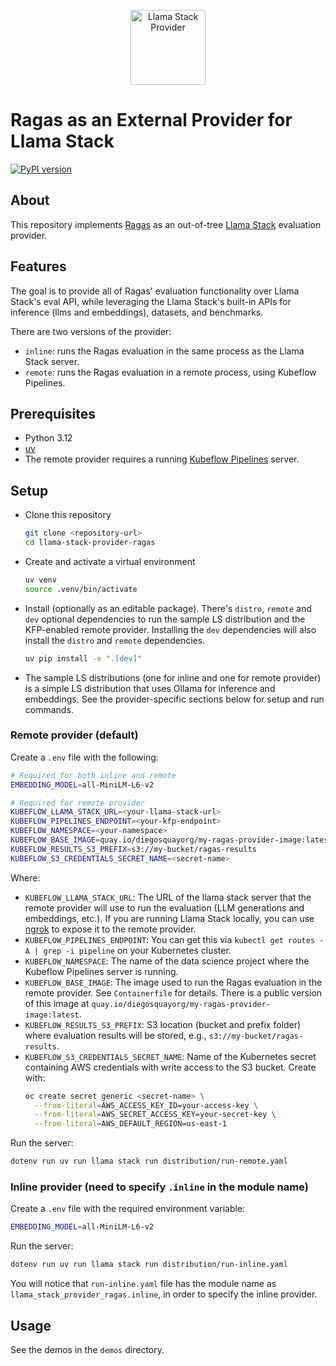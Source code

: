 <p align="center">
  <img src="https://raw.githubusercontent.com/trustyai-explainability/llama-stack-provider-ragas/main/docs/_static/provider-logo.png" alt="Llama Stack Provider" height="120">
</p>

# Ragas as an External Provider for Llama Stack

[![PyPI version](https://img.shields.io/pypi/v/llama_stack_provider_ragas.svg)](https://pypi.org/project/llama-stack-provider-ragas/)


## About
This repository implements [Ragas](https://github.com/explodinggradients/ragas) as an out-of-tree [Llama Stack](https://github.com/meta-llama/llama-stack) evaluation provider.

## Features
The goal is to provide all of Ragas' evaluation functionality over Llama Stack's eval API, while leveraging the Llama Stack's built-in APIs for inference (llms and embeddings), datasets, and benchmarks.

There are two versions of the provider:
- `inline`: runs the Ragas evaluation in the same process as the Llama Stack server.
- `remote`: runs the Ragas evaluation in a remote process, using Kubeflow Pipelines.

## Prerequisites
- Python 3.12
- [uv](https://docs.astral.sh/uv/)
- The remote provider requires a running [Kubeflow Pipelines](https://www.kubeflow.org/docs/components/pipelines) server.

## Setup
- Clone this repository
    ```bash
    git clone <repository-url>
    cd llama-stack-provider-ragas
    ```

- Create and activate a virtual environment
    ```bash
    uv venv
    source .venv/bin/activate
    ```

- Install (optionally as an editable package). There's `distro`, `remote` and `dev` optional dependencies to run the sample LS distribution and the KFP-enabled remote provider. Installing the `dev` dependencies will also install the `distro` and `remote` dependencies.
    ```bash
    uv pip install -e ".[dev]"
    ```
- The sample LS distributions (one for inline and one for remote provider) is a simple LS distribution that uses Ollama for inference and embeddings. See the provider-specific sections below for setup and run commands.

### Remote provider (default)

Create a `.env` file with the following:
```bash
# Required for both inline and remote
EMBEDDING_MODEL=all-MiniLM-L6-v2

# Required for remote provider
KUBEFLOW_LLAMA_STACK_URL=<your-llama-stack-url>
KUBEFLOW_PIPELINES_ENDPOINT=<your-kfp-endpoint>
KUBEFLOW_NAMESPACE=<your-namespace>
KUBEFLOW_BASE_IMAGE=quay.io/diegosquayorg/my-ragas-provider-image:latest
KUBEFLOW_RESULTS_S3_PREFIX=s3://my-bucket/ragas-results
KUBEFLOW_S3_CREDENTIALS_SECRET_NAME=<secret-name>
```

Where:
- `KUBEFLOW_LLAMA_STACK_URL`: The URL of the llama stack server that the remote provider will use to run the evaluation (LLM generations and embeddings, etc.). If you are running Llama Stack locally, you can use [ngrok](https://ngrok.com/) to expose it to the remote provider.
- `KUBEFLOW_PIPELINES_ENDPOINT`: You can get this via `kubectl get routes -A | grep -i pipeline` on your Kubernetes cluster.
- `KUBEFLOW_NAMESPACE`: The name of the data science project where the Kubeflow Pipelines server is running.
- `KUBEFLOW_BASE_IMAGE`: The image used to run the Ragas evaluation in the remote provider. See `Containerfile` for details. There is a public version of this image at `quay.io/diegosquayorg/my-ragas-provider-image:latest`.
- `KUBEFLOW_RESULTS_S3_PREFIX`: S3 location (bucket and prefix folder) where evaluation results will be stored, e.g., `s3://my-bucket/ragas-results`.
- `KUBEFLOW_S3_CREDENTIALS_SECRET_NAME`: Name of the Kubernetes secret containing AWS credentials with write access to the S3 bucket. Create with:
  ```bash
  oc create secret generic <secret-name> \
    --from-literal=AWS_ACCESS_KEY_ID=your-access-key \
    --from-literal=AWS_SECRET_ACCESS_KEY=your-secret-key \
    --from-literal=AWS_DEFAULT_REGION=us-east-1
  ```

Run the server:
```bash
dotenv run uv run llama stack run distribution/run-remote.yaml
```

### Inline provider (need to specify `.inline` in the module name)

Create a `.env` file with the required environment variable:
```bash
EMBEDDING_MODEL=all-MiniLM-L6-v2
```

Run the server:
```bash
dotenv run uv run llama stack run distribution/run-inline.yaml
```

You will notice that `run-inline.yaml` file has the module name as `llama_stack_provider_ragas.inline`, in order to specify the inline provider.

## Usage
See the demos in the `demos` directory.
